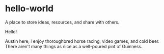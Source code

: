 # hello-world
A place to store ideas, resources, and share with others.

Hello!

Austin here, I enjoy thoroughbred horse racing, video games, and cold beer. 
There aren't many things as nice as a well-poured pint of Guinness.
